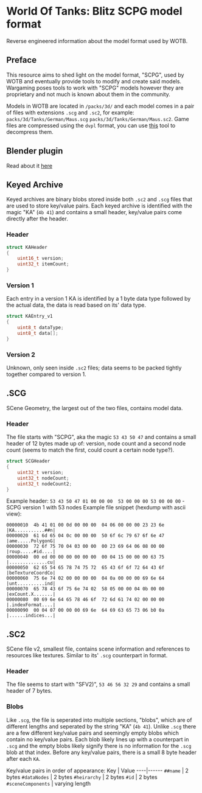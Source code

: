 # World Of Tanks: Blitz SCPG model format
Reverse engineered information about the model format used by WOTB.

## Preface
This resource aims to shed light on the model format, "SCPG", used by WOTB and eventually provide tools to modify and create said models. Wargaming poses tools to work with "SCPG" models however they are proprietary and not much is known about them in the community.

Models in WOTB are located in `/packs/3d/` and each model comes in a pair of files with extensions `.scg` and `.sc2`, for example: `packs/3d/Tanks/German/Maus.scg` `packs/3d/Tanks/German/Maus.sc2`. Game files are compressed using the `dvpl` format, you can use [this](https://github.com/Tankerch/DVPL_Converter) tool to decompress them.

## Blender plugin
Read about it [here](blender/README.md)

## Keyed Archive
Keyed archives are binary blobs stored inside both `.sc2` and `.scg` files that are used to store key/value pairs. Each keyed archive is identified with the magic "KA" (`4b 41`) and contains a small header, key/value pairs come directly after the header.
### Header
```c
struct KAHeader
{
    uint16_t version;
    uint32_t itemCount;
}
```
### Version 1
Each entry in a version 1 KA is identified by a 1 byte data type followed by the actual data, the data is read based on its' data type.
```c
struct KAEntry_v1
{
    uint8_t dataType;
    uint8_t data[];
}
```
### Version 2
Unknown, only seen inside `.sc2` files; data seems to be packed tightly together compared to version 1.

## .SCG
SCene Geometry, the largest out of the two files, contains model data.
### Header
The file starts with "SCPG", aka the magic `53 43 50 47` and contains a small header of 12 bytes made up of: version, node count and a second node count (seems to match the first, could count a certain node type?).

```c
struct SCGHeader
{
    uint32_t version;
    uint32_t nodeCount;
    uint32_t nodeCount2;
}
```

Example header: `53 43 50 47 01 00 00 00  53 00 00 00 53 00 00 00` - SCPG version 1 with 53 nodes
Example file snippet (hexdump with ascii view):
```
00000010  4b 41 01 00 0d 00 00 00  04 06 00 00 00 23 23 6e  |KA...........##n|
00000020  61 6d 65 04 0c 00 00 00  50 6f 6c 79 67 6f 6e 47  |ame.....PolygonG|
00000030  72 6f 75 70 04 03 00 00  00 23 69 64 06 08 00 00  |roup.....#id....|
00000040  00 ed 00 00 00 00 00 00  00 04 15 00 00 00 63 75  |..............cu|
00000050  62 65 54 65 78 74 75 72  65 43 6f 6f 72 64 43 6f  |beTextureCoordCo|
00000060  75 6e 74 02 00 00 00 00  04 0a 00 00 00 69 6e 64  |unt..........ind|
00000070  65 78 43 6f 75 6e 74 02  58 05 00 00 04 0b 00 00  |exCount.X.......|
00000080  00 69 6e 64 65 78 46 6f  72 6d 61 74 02 00 00 00  |.indexFormat....|
00000090  00 04 07 00 00 00 69 6e  64 69 63 65 73 06 b0 0a  |......indices...|
```

## .SC2
SCene file v2, smallest file, contains scene information and references to resources like textures. Similar to its' `.scg` counterpart in format.
### Header
The file seems to start with "SFV2)", `53 46 56 32 29` and contains a small header of 7 bytes.
### Blobs
Like `.scg`, the file is seperated into multiple sections, "blobs", which are of different lengths and seperated by the string "KA" (`4b 41`). Unlike `.scg` there are a few different key/value pairs and seemingly empty blobs which contain no key/value pairs. Each blob likely lines up with a counterpart in `.scg` and the empty blobs likely signify there is no information for the `.scg` blob at that index. Before any key/value pairs, there is a small 8 byte header after each `KA`.

Key/value pairs in order of appearance:
Key | Value
----|------
`##name`            | 2 bytes
`#dataNodes`        | 2 bytes
`#heirarchy`        | 2 bytes
`#id`               | 2 bytes
`#sceneComponents`  | varying length
